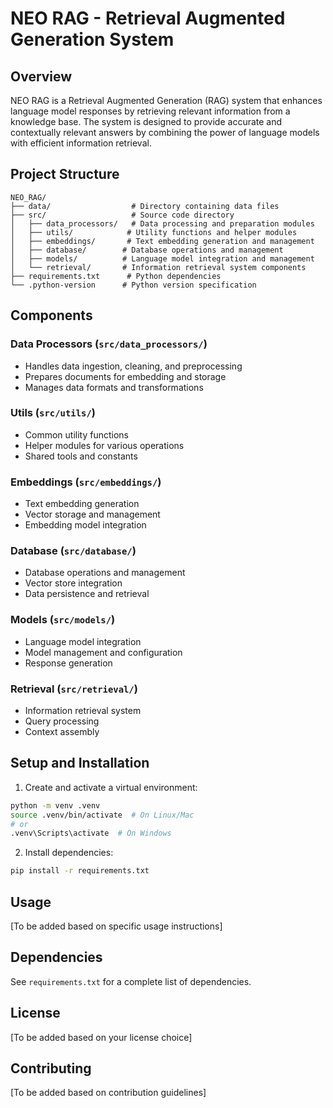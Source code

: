 # NEO RAG - Retrieval Augmented Generation System

## Overview
NEO RAG is a Retrieval Augmented Generation (RAG) system that enhances language model responses by retrieving relevant information from a knowledge base. The system is designed to provide accurate and contextually relevant answers by combining the power of language models with efficient information retrieval.

## Project Structure
```
NEO_RAG/
├── data/                  # Directory containing data files
├── src/                   # Source code directory
│   ├── data_processors/   # Data processing and preparation modules
│   ├── utils/            # Utility functions and helper modules
│   ├── embeddings/       # Text embedding generation and management
│   ├── database/        # Database operations and management
│   ├── models/          # Language model integration and management
│   └── retrieval/       # Information retrieval system components
├── requirements.txt      # Python dependencies
└── .python-version      # Python version specification
```

## Components

### Data Processors (`src/data_processors/`)
- Handles data ingestion, cleaning, and preprocessing
- Prepares documents for embedding and storage
- Manages data formats and transformations

### Utils (`src/utils/`)
- Common utility functions
- Helper modules for various operations
- Shared tools and constants

### Embeddings (`src/embeddings/`)
- Text embedding generation
- Vector storage and management
- Embedding model integration

### Database (`src/database/`)
- Database operations and management
- Vector store integration
- Data persistence and retrieval

### Models (`src/models/`)
- Language model integration
- Model management and configuration
- Response generation

### Retrieval (`src/retrieval/`)
- Information retrieval system
- Query processing
- Context assembly

## Setup and Installation

1. Create and activate a virtual environment:
```bash
python -m venv .venv
source .venv/bin/activate  # On Linux/Mac
# or
.venv\Scripts\activate  # On Windows
```

2. Install dependencies:
```bash
pip install -r requirements.txt
```

## Usage
[To be added based on specific usage instructions]

## Dependencies
See `requirements.txt` for a complete list of dependencies.

## License
[To be added based on your license choice]

## Contributing
[To be added based on contribution guidelines]